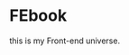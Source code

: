 <!--
 * @Author: ShawnPhang
 * @LastEditors: ShawnPhang
 * @Description: 
 * blog.palxp.com/book.palxp.com
-->
# FEbook
this is my Front-end universe.
